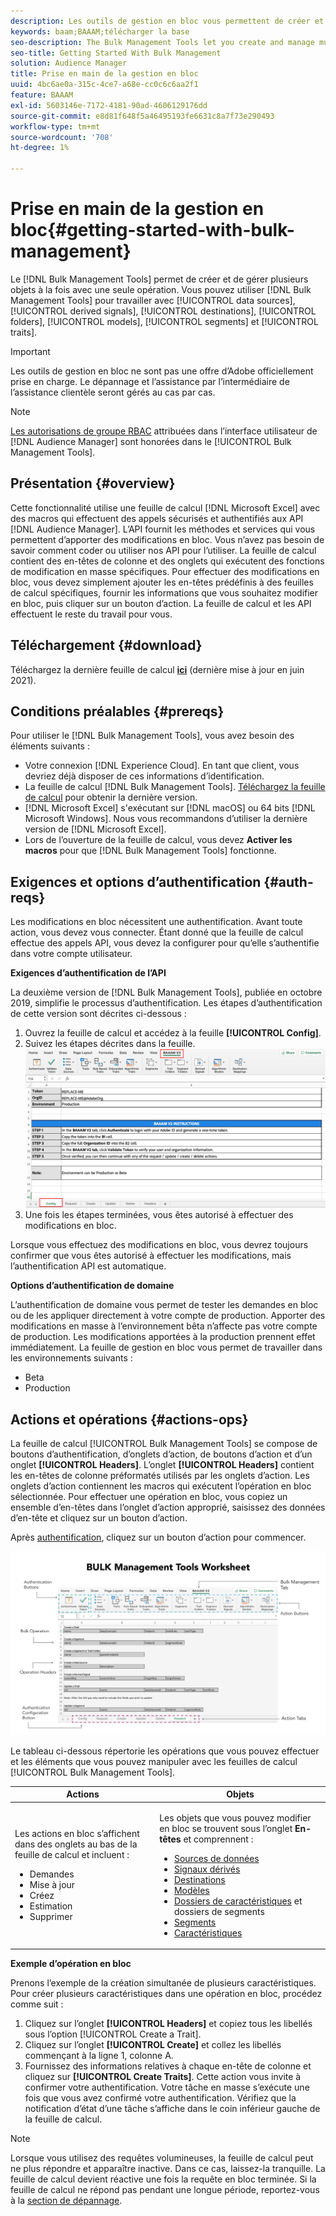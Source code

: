 ```yaml
---
description: Les outils de gestion en bloc vous permettent de créer et de gérer plusieurs objets à la fois avec une seule opération. Vous pouvez utiliser les outils de gestion en bloc pour travailler avec des sources de données, des signaux dérivés, des destinations, des dossiers, des segments et des caractéristiques.
keywords: baam;BAAAM;télécharger la base
seo-description: The Bulk Management Tools let you create and manage multiple objects at once with single operation. You can use Bulk Management Tools to work with data sources, derived signals, destinations, folders, segments, and traits.
seo-title: Getting Started With Bulk Management
solution: Audience Manager
title: Prise en main de la gestion en bloc
uuid: 4bc6ae0a-315c-4ce7-a68e-cc0c6c6aa2f1
feature: BAAAM
exl-id: 5603146e-7172-4181-90ad-4606129176dd
source-git-commit: e8d81f648f5a46495193fe6631c8a7f73e290493
workflow-type: tm+mt
source-wordcount: '708'
ht-degree: 1%

---
```



# Prise en main de la gestion en bloc{#getting-started-with-bulk-management}

Le [!DNL Bulk Management Tools] permet de créer et de gérer plusieurs objets à la fois avec une seule opération. Vous pouvez utiliser [!DNL Bulk Management Tools] pour travailler avec [!UICONTROL data sources], [!UICONTROL derived signals], [!UICONTROL destinations], [!UICONTROL folders], [!UICONTROL models], [!UICONTROL segments] et [!UICONTROL traits].

>[!IMPORTANT]
>
>Les outils de gestion en bloc ne sont pas une offre d’Adobe officiellement prise en charge. Le dépannage et l’assistance par l’intermédiaire de l’assistance clientèle seront gérés au cas par cas.

<!-- 

c_bulk_start.xml

 -->

>[!NOTE]
>
>[Les autorisations de groupe RBAC](../../features/administration/administration-overview.md) attribuées dans l’interface utilisateur de [!DNL Audience Manager] sont honorées dans le [!UICONTROL Bulk Management Tools].

## Présentation {#overview}

Cette fonctionnalité utilise une feuille de calcul [!DNL Microsoft Excel] avec des macros qui effectuent des appels sécurisés et authentifiés aux API [!DNL Audience Manager]. L’API fournit les méthodes et services qui vous permettent d’apporter des modifications en bloc. Vous n’avez pas besoin de savoir comment coder ou utiliser nos API pour l’utiliser. La feuille de calcul contient des en-têtes de colonne et des onglets qui exécutent des fonctions de modification en masse spécifiques. Pour effectuer des modifications en bloc, vous devez simplement ajouter les en-têtes prédéfinis à des feuilles de calcul spécifiques, fournir les informations que vous souhaitez modifier en bloc, puis cliquer sur un bouton d’action. La feuille de calcul et les API effectuent le reste du travail pour vous.

## Téléchargement {#download}

Téléchargez la dernière feuille de calcul **[ici](assets/BAAAM_V2_20210609.xlsm)** (dernière mise à jour en juin 2021).

## Conditions préalables {#prereqs}

Pour utiliser le [!DNL Bulk Management Tools], vous avez besoin des éléments suivants :

* Votre connexion [!DNL Experience Cloud]. En tant que client, vous devriez déjà disposer de ces informations d’identification.
* La feuille de calcul [!DNL Bulk Management Tools]. [Téléchargez la feuille de calcul](assets/BAAAM_V2_20210609.xlsm) pour obtenir la dernière version.
* [!DNL Microsoft Excel] s&#39;exécutant sur [!DNL macOS] ou 64 bits [!DNL Microsoft Windows]. Nous vous recommandons d’utiliser la dernière version de [!DNL Microsoft Excel].
* Lors de l’ouverture de la feuille de calcul, vous devez **Activer les macros** pour que [!DNL Bulk Management Tools] fonctionne.

## Exigences et options d’authentification {#auth-reqs}

Les modifications en bloc nécessitent une authentification. Avant toute action, vous devez vous connecter. Étant donné que la feuille de calcul effectue des appels API, vous devez la configurer pour qu’elle s’authentifie dans votre compte utilisateur.

**Exigences d’authentification de l’API**

La deuxième version de [!DNL Bulk Management Tools], publiée en octobre 2019, simplifie le processus d’authentification. Les étapes d’authentification de cette version sont décrites ci-dessous :

1. Ouvrez la feuille de calcul et accédez à la feuille **[!UICONTROL Config]**.
2. Suivez les étapes décrites dans la feuille.
   ![](assets/baaam-authentication.png)
3. Une fois les étapes terminées, vous êtes autorisé à effectuer des modifications en bloc.

Lorsque vous effectuez des modifications en bloc, vous devrez toujours confirmer que vous êtes autorisé à effectuer les modifications, mais l’authentification API est automatique.

**Options d’authentification de domaine**

L’authentification de domaine vous permet de tester les demandes en bloc ou de les appliquer directement à votre compte de production. Apporter des modifications en masse à l’environnement bêta n’affecte pas votre compte de production. Les modifications apportées à la production prennent effet immédiatement. La feuille de gestion en bloc vous permet de travailler dans les environnements suivants :

* Beta
* Production

## Actions et opérations {#actions-ops}

La feuille de calcul [!UICONTROL Bulk Management Tools] se compose de boutons d’authentification, d’onglets d’action, de boutons d’action et d’un onglet **[!UICONTROL Headers]**. L’onglet **[!UICONTROL Headers]** contient les en-têtes de colonne préformatés utilisés par les onglets d’action. Les onglets d’action contiennent les macros qui exécutent l’opération en bloc sélectionnée. Pour effectuer une opération en bloc, vous copiez un ensemble d’en-têtes dans l’onglet d’action approprié, saisissez des données d’en-tête et cliquez sur un bouton d’action.

Après [authentification](#auth-reqs), cliquez sur un bouton d’action pour commencer.

![](assets/baaam-worksheet.png)

Le tableau ci-dessous répertorie les opérations que vous pouvez effectuer et les éléments que vous pouvez manipuler avec les feuilles de calcul [!UICONTROL Bulk Management Tools].

<table id="table_B9B3E09B692E42BAA52FB32C18B00709"> 
 <thead> 
  <tr> 
   <th colname="col1" class="entry"> Actions </th> 
   <th colname="col2" class="entry"> Objets </th> 
  </tr> 
 </thead>
 <tbody> 
  <tr> 
   <td colname="col1"> <p>Les actions en bloc s’affichent dans des onglets au bas de la feuille de calcul et incluent : </p> <p> 
     <ul id="ul_49F46B9E00C045D29E40258EB7BDCFBB"> 
      <li id="li_193C41EA19EF4D738FBA037D2BF9B05C">Demandes </li> 
      <li id="li_5BE2E13D839F4958AAA5C01B7EFC5096">Mise à jour </li> 
      <li id="li_4CCCC739795945DF8C89787F9A67EB88">Créez     </li> 
      <li id="li_C7D36D2BDF0448CEAF3A5EABE41038E8">Estimation </li> 
      <li id="li_07A3E94326124A3092362D9896EB7732">Supprimer </li> 
     </ul> </p> </td> 
   <td colname="col2"> <p>Les objets que vous pouvez modifier en bloc se trouvent sous l’onglet <b><span class="uicontrol"> En-têtes</span></b> et comprennent : </p> <p> 
     <ul id="ul_A7A96F2B1B63430B9A1E1184AC5FA8F2"> 
      <li id="li_E3D9E2E190B04BE685337AC6140C371C"> <a href="../../features/datasources-list-and-settings.md#data-sources-list-and-settings"> Sources de données</a> </li> 
      <li id="li_B645385E40684FA28770913EAF18CB2C"> <a href="../../features/derived-signals.md"> Signaux dérivés </a> </li> 
      <li id="li_9059F8C4A41A410899BDEFC76D3F5949"> <a href="../../features/destinations/destinations.md"> Destinations</a> </li> 
      <li> <a href="../../features/algorithmic-models/understanding-models.md"> Modèles</a> </li> 
      <li id="li_BB5A445150754E53AA38C78461326932"> <a href="../../features/traits/trait-storage.md#trait-storage"> Dossiers de caractéristiques</a> et dossiers de segments </li> 
      <li id="li_7A27DBF64E0945CF8AE8C96E8C6EDA09"> <a href="../../features/segments/segments-purpose.md"> Segments</a> </li> 
      <li id="li_A4640A34930040DEA8555EAF0AE2A702"> <a href="../../features/traits/trait-details-page.md"> Caractéristiques</a> </li> 
     </ul> </p> </td> 
  </tr> 
 </tbody> 
</table>

**Exemple d’opération en bloc**

Prenons l’exemple de la création simultanée de plusieurs caractéristiques. Pour créer plusieurs caractéristiques dans une opération en bloc, procédez comme suit :

1. Cliquez sur l’onglet **[!UICONTROL Headers]** et copiez tous les libellés sous l’option [!UICONTROL Create a Trait].
2. Cliquez sur l’onglet **[!UICONTROL Create]** et collez les libellés commençant à la ligne 1, colonne A.
3. Fournissez des informations relatives à chaque en-tête de colonne et cliquez sur **[!UICONTROL Create Traits]**. Cette action vous invite à confirmer votre authentification. Votre tâche en masse s’exécute une fois que vous avez confirmé votre authentification. Vérifiez que la notification d’état d’une tâche s’affiche dans le coin inférieur gauche de la feuille de calcul.


>[!NOTE]
>
>Lorsque vous utilisez des requêtes volumineuses, la feuille de calcul peut ne plus répondre et apparaître inactive. Dans ce cas, laissez-la tranquille. La feuille de calcul devient réactive une fois la requête en bloc terminée. Si la feuille de calcul ne répond pas pendant une longue période, reportez-vous à la [section de dépannage](../../reference/bulk-management-tools/bulk-troubleshooting.md).
